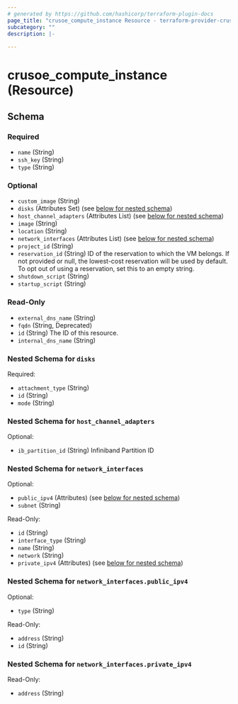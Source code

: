 ```yaml
---
# generated by https://github.com/hashicorp/terraform-plugin-docs
page_title: "crusoe_compute_instance Resource - terraform-provider-crusoe"
subcategory: ""
description: |-
  
---
```


# crusoe_compute_instance (Resource)





<!-- schema generated by tfplugindocs -->
## Schema

### Required

- `name` (String)
- `ssh_key` (String)
- `type` (String)

### Optional

- `custom_image` (String)
- `disks` (Attributes Set) (see [below for nested schema](#nestedatt--disks))
- `host_channel_adapters` (Attributes List) (see [below for nested schema](#nestedatt--host_channel_adapters))
- `image` (String)
- `location` (String)
- `network_interfaces` (Attributes List) (see [below for nested schema](#nestedatt--network_interfaces))
- `project_id` (String)
- `reservation_id` (String) ID of the reservation to which the VM belongs. If not provided or null, the lowest-cost reservation will be used by default. To opt out of using a reservation, set this to an empty string.
- `shutdown_script` (String)
- `startup_script` (String)

### Read-Only

- `external_dns_name` (String)
- `fqdn` (String, Deprecated)
- `id` (String) The ID of this resource.
- `internal_dns_name` (String)

<a id="nestedatt--disks"></a>
### Nested Schema for `disks`

Required:

- `attachment_type` (String)
- `id` (String)
- `mode` (String)


<a id="nestedatt--host_channel_adapters"></a>
### Nested Schema for `host_channel_adapters`

Optional:

- `ib_partition_id` (String) Infiniband Partition ID


<a id="nestedatt--network_interfaces"></a>
### Nested Schema for `network_interfaces`

Optional:

- `public_ipv4` (Attributes) (see [below for nested schema](#nestedatt--network_interfaces--public_ipv4))
- `subnet` (String)

Read-Only:

- `id` (String)
- `interface_type` (String)
- `name` (String)
- `network` (String)
- `private_ipv4` (Attributes) (see [below for nested schema](#nestedatt--network_interfaces--private_ipv4))

<a id="nestedatt--network_interfaces--public_ipv4"></a>
### Nested Schema for `network_interfaces.public_ipv4`

Optional:

- `type` (String)

Read-Only:

- `address` (String)
- `id` (String)


<a id="nestedatt--network_interfaces--private_ipv4"></a>
### Nested Schema for `network_interfaces.private_ipv4`

Read-Only:

- `address` (String)
